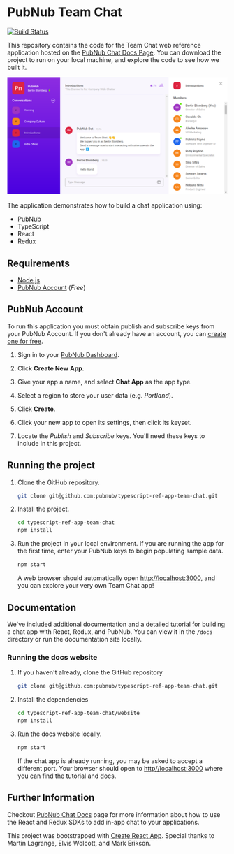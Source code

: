 # PubNub Team Chat

[![Build Status](https://travis-ci.com/pubnub/typescript-ref-app-team-chat.svg?branch=master)](https://travis-ci.com/pubnub/typescript-ref-app-team-chat)

This repository contains the code for the Team Chat web reference application hosted on the [PubNub Chat Docs Page](https://www.pubnub.com/docs/chat/quickstart#quickstart). You can download the project to run on your local machine, and explore the code to see how we built it.

![alt text](team-chat-preview.png "Reference App")

The application demonstrates how to build a chat application using:

- PubNub
- TypeScript
- React
- Redux

## Requirements

- [Node.js](https://nodejs.org/en/)
- [PubNub Account](#pubnub-account) (*Free*)

## PubNub Account

To run this application you must obtain publish and subscribe keys from your PubNub Account. If you don't already have an account, you can [create one for free](https://dashboard.pubnub.com/).

1. Sign in to your [PubNub Dashboard](https://dashboard.pubnub.com/).

1. Click **Create New App**.

1. Give your app a name, and select **Chat App** as the app type.

1. Select a region to store your user data (e.g. *Portland*).

1. Click **Create**.

1. Click your new app to open its settings, then click its keyset.

1. Locate the *Publish* and *Subscribe* keys. You'll need these keys to include in this project.

## Running the project

1. Clone the GitHub repository.

    ```bash
    git clone git@github.com:pubnub/typescript-ref-app-team-chat.git
    ```

1. Install the project.

    ```bash
    cd typescript-ref-app-team-chat
    npm install
    ```

1. Run the project in your local environment. If you are running the app for the first time, enter your PubNub keys to begin populating sample data.

    ```bash
    npm start
    ```

    A web browser should automatically open [http://localhost:3000](http://localhost:3000), and you can explore your very own Team Chat app!

## Documentation

We've included additional documentation and a detailed tutorial for building a chat app with React, Redux, and PubNub.
You can view it in the `/docs` directory or run the documentation site locally.

### Running the docs website

1. If you haven't already, clone the GitHub repository

    ```bash
    git clone git@github.com:pubnub/typescript-ref-app-team-chat.git
    ```

1. Install the dependencies

    ```bash
    cd typescript-ref-app-team-chat/website
    npm install
    ```

1. Run the docs website locally.

    ```bash
    npm start
    ```
    If the chat app is already running, you may be asked to accept a different port. Your browser should open to [http//localhost:3000](http://localhost:3000) where you can find the tutorial and docs.

## Further Information

Checkout [PubNub Chat Docs](https://www.pubnub.com/docs/chat) page for more information about how to use the React and Redux SDKs to add in-app chat to your applications.

This project was bootstrapped with [Create React App](https://github.com/facebook/create-react-app). Special thanks to Martin Lagrange, Elvis Wolcott, and Mark Erikson.

